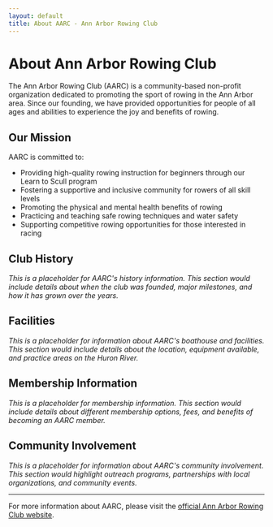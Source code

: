 ```yaml
---
layout: default
title: About AARC - Ann Arbor Rowing Club
---
```


# About Ann Arbor Rowing Club

<div class="team-intro">
  <p>The Ann Arbor Rowing Club (AARC) is a community-based non-profit organization dedicated to promoting the sport of rowing in the Ann Arbor area. Since our founding, we have provided opportunities for people of all ages and abilities to experience the joy and benefits of rowing.</p>
</div>

## Our Mission

AARC is committed to:

- Providing high-quality rowing instruction for beginners through our Learn to Scull program
- Fostering a supportive and inclusive community for rowers of all skill levels
- Promoting the physical and mental health benefits of rowing
- Practicing and teaching safe rowing techniques and water safety
- Supporting competitive rowing opportunities for those interested in racing

## Club History

*This is a placeholder for AARC's history information. This section would include details about when the club was founded, major milestones, and how it has grown over the years.*

## Facilities

*This is a placeholder for information about AARC's boathouse and facilities. This section would include details about the location, equipment available, and practice areas on the Huron River.*

## Membership Information

*This is a placeholder for membership information. This section would include details about different membership options, fees, and benefits of becoming an AARC member.*

## Community Involvement

*This is a placeholder for information about AARC's community involvement. This section would highlight outreach programs, partnerships with local organizations, and community events.*

---

For more information about AARC, please visit the [official Ann Arbor Rowing Club website](https://www.a2crew.org).